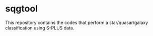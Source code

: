 # sqgtool

This repository contains the codes that perform a star/quasar/galaxy classification using S-PLUS data. 

